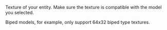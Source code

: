 Texture of your entity. Make sure the texture is compatible with the model you selected.

Biped models, for example, only support 64x32 biped type textures.